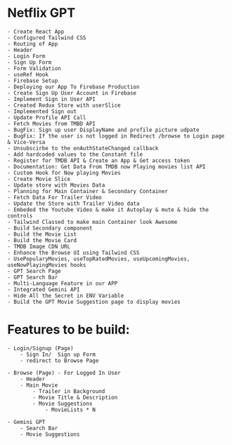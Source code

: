 # Netflix GPT
    - Create React App
    - Configured Tailwind CSS
    - Routing of App
    - Header
    - Login Form
    - Sign Up Form
    - Form Validation
    - useRef Hook
    - Firebase Setup
    - Deploying our App To Firebase Production
    - Create Sign Up User Account in Firebase
    - Implement Sign in User API
    - Created Redux Store with userSlice
    - Implemented Sign out 
    - Update Profile API Call
    - Fetch Movies from TMBD API
    - BugFix: Sign up user DisplayName and profile picture udpate
    - BugFix: If the user is not logged in Redirect /browse to Login page & Vice-Versa
    - Unsubscirbe to the onAuthStateChanged callback 
    - Add hardcoded values to the Constant file
    - Register for TMDB API & Create an App & Get access token
    - Documentation: Get Data From TMDB now Playing movies list API
    - Custom Hook for Now playing Movies
    - Create Movie Slice
    - Update store with Movies Data
    - Planning for Main Container & Secondary Container
    - Fetch Data For Trailer Video
    - Update the Store with Trailer Video data
    - Embeded the Youtube Video & make it Autoplay & mute & hide the controls
    - Tailwind Classed to make main Container look Awesome  
    - Build Secondary component
    - Build the Movie List
    - Build the Movie Card
    - TMDB Image CDN URL
    - Enhance the Browse UI using Tailwind CSS
    - UsePopularyMovies, useTopRatedMovies, useUpcomingMovies, useNowPlayingMovies hooks 
    - GPT Search Page
    - GPT Search Bar 
    - Multi-Language Feature in our APP
    - Integrated Gemini API
    - Hide All the Secret in ENV Variable
    - Build the GPT Movie Suggestion page to display movies

# Features to be build:
    - Login/Signup (Page)
        - Sign In/  Sign up Form
        - redirect to Browse Page

    - Browse (Page) - For Logged In User
        - Header
        - Main Movie
            - Trailer in Background
            - Movie Title & Description
            - Movie Suggestions
                - MovieLists * N             

    - Gemini GPT
        - Search Bar
        - Movie Suggestions